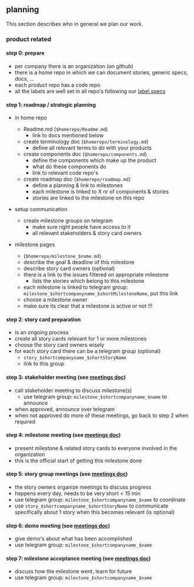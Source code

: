 ## planning

This section describes who in general we plan our work.

### product related

#### step 0: prepare

- per company there is an organization (on github)
- there is a home repo in which we can document stories, generic specs, docs, ...
- each product repo has a code repo
- all the labels are well set in all repo's following our [label specs](labels.md)


#### step 1: roadmap / strategic planning

- in home repo
  - Readme.md  (```$homerepo/Readme.md```)
    - link to docs mentioned below 
  - create terminology doc  (```$homerepo/terminology.md```)
    - define all relevant terms to do with your products 
  - create components doc  (```$homerepo/components.md```)
    - define the components which make up the product
    - what do these components do
    - link to relevant code repo's
  - create roadmap doc  (```$homerepo/roadmap.md```)
    - define a planning & link to milestones
    - each milestone is linked to X nr of components & stories
    - stories are linked to the milestone on this repo
 
- setup communication
  - create milestone groups on telegram
    - make sure right people have access to it   
    - all relevant stakeholders & story card owners
  
- milestone pages
  - (```$homerepo/milestone_$name.md```)
  - describe the goal & deadline of this milestone
  - describe story card owners (optional)
  - there is a link to the issues filtered on appropriate milestone 
    - lists the stories which belong to this milestone 
  - each milestone is linked to telegram group: ```milestone_$shortcompanyname_$shortMilestoneName```, put this link
  - choose a milestone owner
  - make sure its clear that a milestone is active or not !!!

#### step 2: story card preparation

- is an ongoing process
- create all story cards relevant for 1 or more milestones
- choose the story card owners wisely
- for each story card there can be a telegram group (optional)
  - ```story_$shortcompanyname_$shortStoryName```
  - link to this group

#### step 3: stakeholder meeting (see [meetings doc](meetings.md))

- call stakeholder meeting to discuss milestone(s)
  - use telegram group: ```milestone_$shortcompanyname_$name``` to announce
- when approved, announce over telegram
- when not approved do more of these meetings, go back to step 2 when required


#### step 4: milestone meeting (see [meetings doc](meetings.md))

- present milestone & related story cards to everyone involved in the organization
- this is the official start of getting this milestone done

#### step 5: story group meetings (see [meetings doc](meetings.md))

- the story owners organize meetings to discuss progress
- happens every day, needs to be very short < 15 min
- use telegram group: ```milestone_$shortcompanyname_$name``` to coordinate
- use ```story_$shortcompanyname_$shortStoryName``` to communicate specifically about 1 story when this becomes relevant (is optional)

#### step 6: demo meeting (see [meetings doc](meetings.md))

- give demo's about what has been accomplished
- use telegram group: ```milestone_$shortcompanyname_$name```

#### step 7: milestone acceptance meeting (see [meetings doc](meetings.md))

- discuss how the milestone went, learn for future
- use telegram group: ```milestone_$shortcompanyname_$name```








